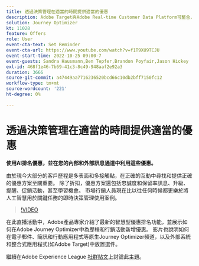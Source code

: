 ```yaml
---
title: 透過決策管理在適當的時間提供適當的優惠
description: Adobe Target與Adobe Real-time Customer Data Platform可整合，以提供更個人化的客戶體驗。 在此直播串流活動中，瞭解整合這兩個平台如何協助企業即時收集資料，然後建立和測試鎖定目標的體驗。 在即時示範中瞭解這項強大功能的端對端流程。
solution: Journey Optimizer
kt: 11028
feature: Offers
role: User
event-cta-text: Set Reminder
event-cta-url: https://www.youtube.com/watch?v=f1T9XU9TCJU
event-start-time: 2022-10-25 09:00-7
event-guests: Sandra Hausmann,Ben Tepfer,Brandon Poyfair,Jason Hickey
exl-id: 468f1e46-7b69-41c3-8c49-948aaf2e92a3
duration: 3666
source-git-commit: a47449aa7716236520bcd66c10db2bff7150fc12
workflow-type: tm+mt
source-wordcount: '221'
ht-degree: 0%

---
```


# 透過決策管理在適當的時間提供適當的優惠

**使用AI排名優惠，並在您的內部和外部訊息通道中利用這些優惠。**

由於現今大部分的客戶歷程是多表面和多接觸點，在正確的互動中尋找和提供正確的優惠方案至關重要。 除了折扣，優惠方案還包括忠誠度和保留率訊息、升級、提醒、促銷活動，甚至學習機會。 市場行銷人員現在比以往任何時候都更樂於將人工智慧用於關鍵任務的即時決策管理使用案例。

>[!VIDEO](https://video.tv.adobe.com/v/3410560/?quality=12&learn=on)

在此直播活動中，Adobe產品專家介紹了最新的智慧型優惠排名功能，並展示如何在Adobe Journey Optimizer中為歷程和行銷活動新增優惠。  影片也說明如何在電子郵件、簡訊和行動應用程式等原生Journey Optimizer頻道，以及外部系統和整合式應用程式(如Adobe Target)中放置選件。

繼續在Adobe Experience League [社群貼文](https://experienceleaguecommunities.adobe.com/t5/journey-optimizer-discussions/experience-league-live-post-session-discussion-deliver-the-right/m-p/554802#M55)上討論此主題。
